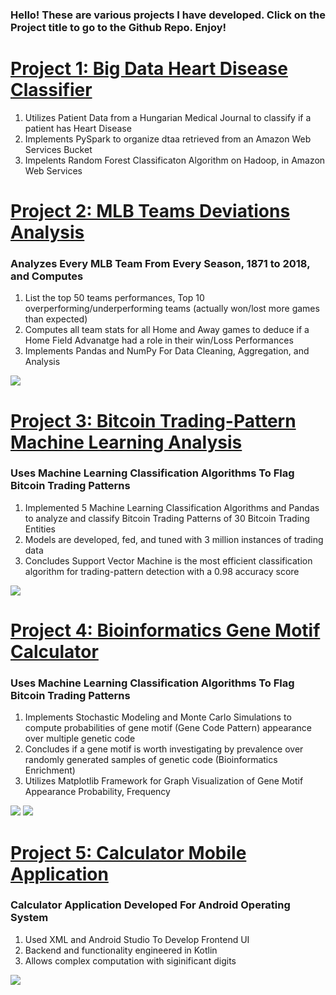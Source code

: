 ### Hello! These are various projects I have developed. Click on the Project title to go to the Github Repo. Enjoy!

# [Project 1: Big Data Heart Disease Classifier](https://github.com/YussofKazmi/MLB-Deviations-Project)
1. Utilizes Patient Data from a Hungarian Medical Journal to classify if a patient has Heart Disease
2. Implements PySpark to organize dtaa retrieved from an Amazon Web Services Bucket
3. Impelents Random Forest Classificaton Algorithm on Hadoop, in Amazon Web Services

# [Project 2: MLB Teams Deviations Analysis](https://github.com/YussofKazmi/MLB-Deviations-Project)

### Analyzes Every MLB Team From Every Season, 1871 to 2018, and Computes  
1. List the top 50 teams performances, Top 10 overperforming/underperforming teams (actually won/lost more games than expected)
2. Computes all team stats for all Home and Away games to deduce if a Home Field Advanatge had a role in their win/Loss Performances
3. Implements Pandas and NumPy For Data Cleaning, Aggregation, and Analysis

![](/images/MLBProject5Capture.PNG)

# [Project 3: Bitcoin Trading-Pattern Machine Learning Analysis](https://github.com/YussofKazmi/BitCoinTradingPatternsTestRepository)

### Uses Machine Learning Classification Algorithms To Flag Bitcoin Trading Patterns 
1. Implemented 5 Machine Learning Classification Algorithms and Pandas to analyze and classify Bitcoin Trading Patterns of 30 Bitcoin Trading Entities
2. Models are developed, fed, and tuned with 3 million instances of trading data
3. Concludes Support Vector Machine is the most efficient classification algorithm for trading-pattern detection with a 0.98 accuracy score

![](/images/Support_Vector_Machines_Screen.JPG)

# [Project 4: Bioinformatics Gene Motif Calculator](https://github.com/YussofKazmi/BitCoinTradingPatternsTestRepository)

### Uses Machine Learning Classification Algorithms To Flag Bitcoin Trading Patterns 
1. Implements Stochastic Modeling and Monte Carlo Simulations to compute probabilities of gene motif (Gene Code Pattern) appearance over multiple genetic code
2. Concludes if a gene motif is worth investigating by prevalence over randomly generated samples of genetic code (Bioinformatics Enrichment)
3. Utilizes Matplotlib Framework for Graph Visualization of Gene Motif Appearance Probability, Frequency

![](/images/motifCheckerphoto1.png)
![](/images/motifcheckerplot2.png)

# [Project 5: Calculator Mobile Application](https://github.com/YussofKazmi/BitCoinTradingPatternsTestRepository)

### Calculator Application Developed For Android Operating System 
1. Used XML and Android Studio To Develop Frontend UI
2. Backend and functionality engineered in Kotlin
3. Allows complex computation with siginificant digits


![](/images/calculator.png)
